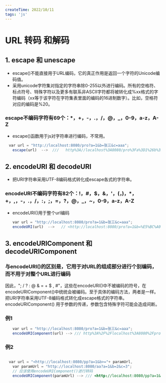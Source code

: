 ```yaml
---
createTime: 2022/10/11
tags: 'js'
---
```


# URL 转码 和解码

## 1. escape 和 unescape

* escape()不能直接用于URL编码，它的真正作用是返回一个字符的Unicode编码值。
* 采用unicode字符集对指定的字符串除0-255以外进行编码。所有的空格符、标点符号、特殊字符以及更多有联系非ASCII字符都将被转化成%xx格式的字符编码（xx等于该字符在字符集表里面的编码的16进制数字）。比如，空格符对应的编码是%20。

### escape不编码字符有69个：*，+，-，.，/，@，_，0-9，a-z，A-Z

* escape()函数用于js对字符串进行编码，不常用。

```javascript
　var url = "http://localhost:8080/pro?a=1&b=张三&c=aaa";
　　escape(url)  -->  ///   http%3A//localhost%3A8080/pro%3Fa%3D1%26b%3D%u5F20%u4E09%26c%3Daaa  
```

## 2. encodeURI 和 decodeURI

* 把URI字符串采用UTF-8编码格式转化成escape各式的字符串。

### encodeURI不编码字符有82个：!，#，$，&，'，(，)，*，+，,，-，.，/，:，;，=，?，@，_，~，0-9，a-z，A-Z

* encodeURI()用于整个url编码

``` js
　　var url = "http://localhost:8080/pro?a=1&b=张三&c=aaa";
　　encodeURI(url)  -->   // <http://localhost:8080/pro?a=1&b=%E5%BC%A0%E4%B8%89&c=aaa>
```

## 3. encodeURIComponent 和 decodeURIComponent

### 与encodeURI()的区别是，它用于对URL的组成部分进行个别编码，而不用于对整个URL进行编码

因此，"; / ? : @ & = + $ , #"，这些在encodeURI()中不被编码的符号，在encodeURIComponent()中统统会被编码。至于具体的编码方法，两者是一样。把URI字符串采用UTF-8编码格式转化成escape格式的字符串。
encodeURIComponent() 用于参数的传递，参数包含特殊字符可能会造成间断。

### 例1

``` js
　　var url = "http://localhost:8080/pro?a=1&b=张三&c=aaa";
　　encodeURIComponent(url) --> /// http%3A%2F%2Flocalhost%3A8080%2Fpro%3Fa%3D1%26b%3D%E5%BC%A0%E4%B8%89%26c%3Daaa

```

### 例2

``` js

　var url = "<http://localhost:8080/pp?a=1&b>="+ paramUrl,
　　var paramUrl = "http://localhost:8080/aa?a=1&b=2&c=3";
　　// 应该使用encodeURIComponent()进行转码　　
　　encodeURIComponent(paramUrl) --> /// <http://localhost:8080/pp?a=1&b=http%3A%2F%2Flocalhost%3A8080%2Faa%3Fa%3D1%26b%3D2%23%26c%3D3>

```
